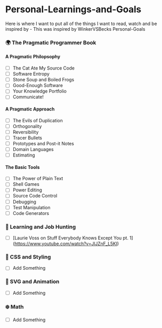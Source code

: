 # Personal-Learnings-and-Goals
Here is where I want to put all of the things I want to read, watch and be inspired by - This was inspired by WinkerVSBecks Personal-Goals


### 🌍 The Pragmatic Programmer Book 
#### A Pragmatic Philopsophy
- [ ] The Cat Ate My Source Code
- [ ] Software Entropy
- [ ] Stone Soup and Boiled Frogs
- [ ] Good-Enough Software
- [ ] Your Knowledge Portfolio
- [ ] Communicate!
#### A Pragmatic Approach
- [ ] The Evils of Duplication
- [ ] Orthogonality
- [ ] Reversibility
- [ ] Tracer Bullets
- [ ] Prototypes and Post-it Notes
- [ ] Domain Languages
- [ ] Estimating
#### The Basic Tools
- [ ] The Power of Plain Text
- [ ] Shell Games
- [ ] Power Editing
- [ ] Source Code Control
- [ ] Debugging
- [ ] Test Manipulation
- [ ] Code Generators

### :woman: Learning and Job Hunting
- [ ] [Laurie Voss on Stuff Everybody Knows Except You pt. 1] (https://www.youtube.com/watch?v=JIJZnF_L5KI)

### 🐙 CSS and Styling
- [ ] Add Something

### 🐳 SVG and Animation
- [ ] Add Something

### ❄️ Math
- [ ] Add Something
